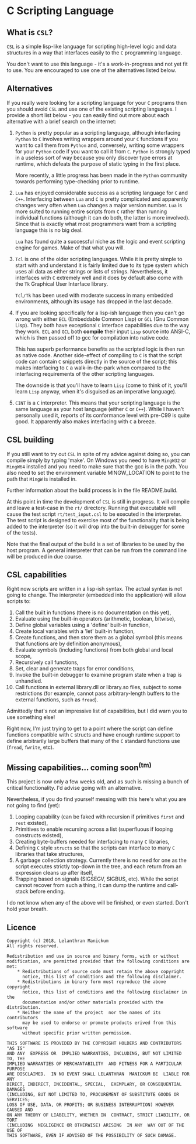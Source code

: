 # C Scripting Language
## What is `CSL`?
`CSL` is a simple lisp-like language for scripting high-level logic
and data structures in a way that interfaces easily to the `C` programming
language.

You don't want to use this language - it's a work-in-progress and not
yet fit to use. You are encouraged to use one of the alternatives listed
below.

## Alternatives
If you really were looking for a scripting language for your `C` programs
then you should avoid `CSL` and use one of the existing scripting
languages. I provide a short list below - you can easily find out more
about each alternative with a brief search on the internet:

1. `Python` is pretty popular as a scripting language, although
   interfacing `Python` to `C` involves writing wrappers around your `C`
   functions if you want to call them from `Python` and, conversely, writing
   some wrappers for your `Python` code if you want to call it from `C`.
   `Python` is strongly typed in a useless sort of way because you only
   discover type errors at runtime, which defeats the purpose of static
   typing in the first place.

   More recently, a little progress has been made in the `Python` community
   towards performing type-checking prior to runtime.

1. `Lua` has enjoyed considerable success as a scripting language for `C`
   and `C++`. Interfacing between `Lua` and `C` is pretty complicated and
   apparently changes very often when `Lua` changes a major version
   number. `Lua` is more suited to running entire scripts from `C` rather
   than running individual functions (although it can do both, the latter
   is more involved). Since that is exactly what most programmers want
   from a scripting language this is no big deal.

   `Lua` has found quite a successful niche as the logic and event
   scripting engine for games. Make of that what you will.

1. `Tcl` is one of the older scripting languages. While it is pretty
   simple to start with and understand it is fairly limited due to its
   type system which uses all data as either strings or lists of strings.
   Nevertheless, it interfaces with `C` extremely well and it does by
   default also come with the `Tk` Graphical User Interface library.

   `Tcl/Tk` has been used with moderate success in many embedded environments,
   although its usage has dropped in the last decade.

1. If you are looking specifically for a lisp-ish language then you can't
   go wrong with either `ECL` (Embeddable Common Lisp) or `GCL` (Gnu
   Common Lisp). They both have exceptional `C` interface capabilities due
   to the way they work. `ECL` and `GCL` both **compile** their input `Lisp`
   source into ANSI-C, which is then passed off to gcc for compilation
   into native code.

   This has superb performance benefits as the scripted logic is then run
   as native code. Another side-effect of compiling to `C` is that the
   script code can contain `C` snippets directly in the source of the
   script; this makes interfacing to `C` a walk-in-the-park when compared
   to the interfacing requirements of the other scripting languages.

   The downside is that you'll have to learn `Lisp` (come to think of it,
   you'll learn `Lisp` anyway, when it's disguised as an imperative
   language).

1. `CINT` is a `C` interpreter. This means that your scripting language
   is the same language as your host language (either `C` or `C++`).
   While I haven't personally used it, reports of its conformance level
   with pre-C99 is quite good. It apparently also makes interfacing with
   `C` a breeze.


## CSL building
If you still want to try out `CSL` in spite of my advice against doing so,
you can compile simply by typing 'make'. On Windows you need to have
`MingW32` or `MingW64` installed and you need to make sure that the gcc is in
the path. You also need to set the environment variable MINGW_LOCATION to
point to the path that `MingW` is installed in.

Further information about the build process is in the file README.build.

At this point in time the development of `CSL` is still in progress. It
will compile and leave a test-case in the `rt/` directory. Running that
executable will cause the test script `rt/test_input.csl` to be executed in
the interpreter. The test script is designed to exercise most of the
functionality that is being added to the interpreter (so it will drop into
the built-in debugger for some of the tests).

Note that the final output of the build is a set of libraries to be used
by the host program. A general interpreter that can be run from the
command line will be produced in due course.

## CSL capabilities
Right now scripts are written in a lisp-ish syntax. The actual syntax is
not going to change. The interpreter (embedded into the application) will
allow scripts to:
1. Call the built in functions (there is no documentation on this yet),
1. Evaluate using the built-in operators (arithmetic, boolean, bitwise),
1. Define global variables using a 'define' built-in function,
1. Create local variables with a 'let' built-in function,
1. Create functions, and then store them as a global symbol (this means
   that functions are by definition anonymous),
1. Evaluate symbols (including functions) from both global and local
   scope,
1. Recursively call functions,
1. Set, clear and generate traps for error conditions,
1. Invoke the built-in debugger to examine program state when a trap is
   unhandled.
1. Call functions in external library.dll or library.so files, subject to
   some restrictions (for example, cannot pass arbitrary-length buffers to
   the external functions, such as `fread`).

Admittedly that's not an impressive list of capabilities, but I did warn
you to use something else!

Right now, I'm just trying to get to a point where the script can define
functions compatible with `C` structs and have enough runtime support to
define arbitrarily large buffers that many of the `C` standard functions
use (`fread`, `fwrite`, etc).

## Missing capabilities... coming soon<sup>(tm)</sup>
This project is now only a few weeks old, and as such is missing a bunch
of critical functionality. I'd advise going with an alternative.

Nevertheless, if you do find yourself messing with this here's what you
are not going to find (yet):
1. Looping capability (can be faked with recursion if primitives `first`
   and `rest` existed),
1. Primitives to enable recursing across a list (superfluous if looping
   constructs existed),
1. Creating byte-buffers needed for interfacing to many `C` libraries,
1. Defining `C` style `structs` so that the scripts can interface to many
   `C` libraries that take structures,
1. A garbage collection strategy. Currently there is no need for one as
   the script executes strictly top-down in the tree, and each return from
   an expression cleans up after itself,
1. Trapping based on signals (SIGSEGV, SIGBUS, etc). While the script
   cannot recover from such a thing, it can dump the runtime and
   call-stack before ending.

I do not know when any of the above will be finished, or even started.
Don't hold your breath.

## Licence
```
Copyright (c) 2018, Lelanthran Manickum
All rights reserved.

Redistribution and use in source and binary forms, with or without
modification, are permitted provided that the following conditions are met:
    * Redistributions of source code must retain the above copyright
      notice, this list of conditions and the following disclaimer.
    * Redistributions in binary form must reproduce the above copyright
      notice, this list of conditions and the following disclaimer in the
      documentation and/or other materials provided with the distribution.
    * Neither the name of the project  nor the names of its contributors
      may be used to endorse or promote products erived from this software
      without specific prior written permission.

THIS SOFTWARE IS PROVIDED BY THE COPYRIGHT HOLDERS AND CONTRIBUTORS "AS IS"
AND ANY  EXPRESS OR  IMPLIED WARRANTIES, INCLUDING, BUT NOT LIMITED TO, THE
IMPLIED WARRANTIES OF MERCHANTABILITY  AND FITNESS FOR A PARTICULAR PURPOSE
ARE DISCLAIMED.  IN NO EVENT SHALL LELANTHRAN  MANICKUM BE  LIABLE FOR  ANY
DIRECT, INDIRECT, INCIDENTAL, SPECIAL,  EXEMPLARY, OR CONSEQUENTIAL DAMAGES
(INCLUDING, BUT NOT LIMITED TO, PROCUREMENT OF SUBSTITUTE GOODS OR SERVICES;
LOSS OF USE, DATA, OR PROFITS; OR BUSINESS INTERRUPTION) HOWEVER CAUSED AND
ON ANY THEORY OF LIABILITY, WHETHER IN  CONTRACT, STRICT LIABILITY, OR TORT
(INCLUDING  NEGLIGENCE OR OTHERWISE) ARISING  IN ANY  WAY OUT OF THE USE OF
THIS SOFTWARE, EVEN IF ADVISED OF THE POSSIBILITY OF SUCH DAMAGE.
```
